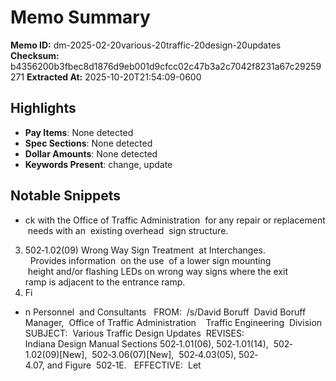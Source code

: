# Memo Summary

**Memo ID:** dm-2025-02-20various-20traffic-20design-20updates
**Checksum:** b4356200b3fbec8d1876d9eb001d9cfcc02c47b3a2c7042f8231a67c29259271
**Extracted At:** 2025-10-20T21:54:09-0600

## Highlights
- **Pay Items**: None detected
- **Spec Sections**: None detected
- **Dollar Amounts**: None detected
- **Keywords Present**: change, update

## Notable Snippets
- ck with the Office of Traffic Administration  for any repair or replacement  needs with an 
existing overhead  sign structure.   
3. 502‐1.02(09) Wrong Way Sign Treatment  at Interchanges.   Provides information  on the use 
of a lower sign mounting  height and/or flashing LEDs on wrong way signs where the exit 
ramp is adjacent to the entrance ramp.  
4. Fi
- n Personnel  and Consultants  
FROM:  /s/David Boruff 
David Boruff  
Manager,  Office of Traffic Administration   
Traffic Engineering  Division 
SUBJECT:  Various Traffic Design Updates 
REVISES:  Indiana Design Manual Sections 502‐1.01(06), 502‐1.01(14), 
502‐1.02(09)[New],  502‐3.06(07)[New],  502‐4.03(05), 502‐4.07, and Figure 
502‐1E.  
EFFECTIVE:  Let